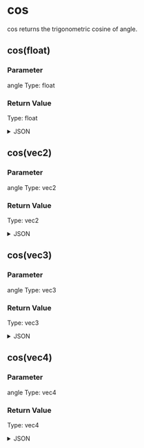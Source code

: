 # cos


cos returns the trigonometric cosine of angle.

## cos(float)

### Parameter

angle
  Type: float

### Return Value

  Type: float

<details><summary>JSON</summary>

```
{
  "Type": "cos(float)",
  "Name": "cos(float)",
  "Category": 1,
  "InputPins": [
    {
      "Connection": null,
      "Id": "angle",
      "Type": "float"
    }
  ],
  "OutputPins": [
    {
      "Id": "",
      "Type": "float"
    }
  ]
}
```

</details>

## cos(vec2)

### Parameter

angle
  Type: vec2

### Return Value

  Type: vec2

<details><summary>JSON</summary>

```
{
  "Type": "cos(vec2)",
  "Name": "cos(vec2)",
  "Category": 1,
  "InputPins": [
    {
      "Connection": null,
      "Id": "angle",
      "Type": "vec2"
    }
  ],
  "OutputPins": [
    {
      "Id": "",
      "Type": "vec2"
    }
  ]
}
```

</details>

## cos(vec3)

### Parameter

angle
  Type: vec3

### Return Value

  Type: vec3

<details><summary>JSON</summary>

```
{
  "Type": "cos(vec3)",
  "Name": "cos(vec3)",
  "Category": 1,
  "InputPins": [
    {
      "Connection": null,
      "Id": "angle",
      "Type": "vec3"
    }
  ],
  "OutputPins": [
    {
      "Id": "",
      "Type": "vec3"
    }
  ]
}
```

</details>

## cos(vec4)

### Parameter

angle
  Type: vec4

### Return Value

  Type: vec4

<details><summary>JSON</summary>

```
{
  "Type": "cos(vec4)",
  "Name": "cos(vec4)",
  "Category": 1,
  "InputPins": [
    {
      "Connection": null,
      "Id": "angle",
      "Type": "vec4"
    }
  ],
  "OutputPins": [
    {
      "Id": "",
      "Type": "vec4"
    }
  ]
}
```

</details>


